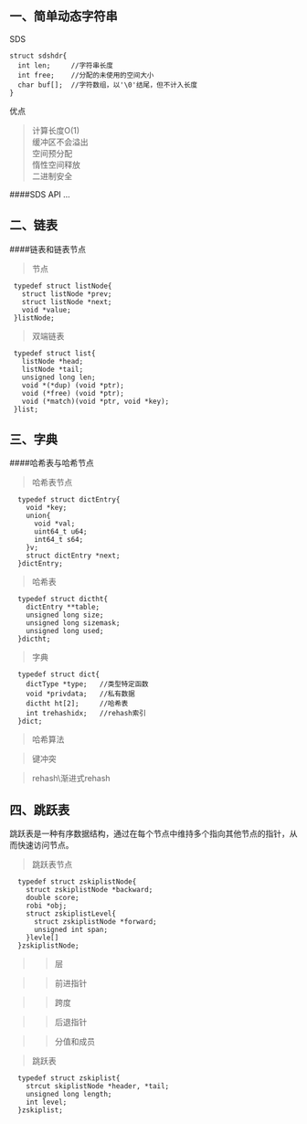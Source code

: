 一、简单动态字符串
--------------
SDS

```
struct sdshdr{
  int len;     //字符串长度
  int free;    //分配的未使用的空间大小 
  char buf[];  //字符数组，以'\0'结尾，但不计入长度
}
```

优点
>计算长度O(1) <br>
缓冲区不会溢出 <br>
空间预分配    <br>
惰性空间释放  <br>
二进制安全

####SDS API
...



二、链表
---------------

####链表和链表节点

>节点
```
 typedef struct listNode{
   struct listNode *prev;
   struct listNode *next;
   void *value;    
 }listNode;
```
>双端链表
```
 typedef struct list{
   listNode *head;
   listNode *tail;
   unsigned long len;
   void *(*dup) (void *ptr);
   void (*free) (void *ptr);
   void (*match)(void *ptr, void *key);    
 }list;
```

三、字典
---
####哈希表与哈希节点
>哈希表节点
```
  typedef struct dictEntry{
    void *key;
    union{
      void *val;
      uint64_t u64;
      int64_t s64;
    }v;
    struct dictEntry *next;
  }dictEntry;
```
>哈希表
```
  typedef struct dictht{
    dictEntry **table;
    unsigned long size;
    unsigned long sizemask;
    unsigned long used;
  }dictht;
```
>字典
```
  typedef struct dict{
    dictType *type;   //类型特定函数
    void *privdata;   //私有数据
    dictht ht[2];     //哈希表
    int trehashidx;   //rehash索引
  }dict;
```
>哈希算法

>键冲突

>rehash\渐进式rehash

四、跳跃表
----------
跳跃表是一种有序数据结构，通过在每个节点中维持多个指向其他节点的指针，从而快速访问节点。

>跳跃表节点
```
  typedef struct zskiplistNode{
    struct zskiplistNode *backward;
    double score;
    robi *obj;
    struct zskiplistLevel{
      struct zskiplistNode *forward;
      unsigned int span;    
    }levle[]
  }zskiplistNode;
```
>>  层

>>  前进指针

>>  跨度

>>  后退指针

>>  分值和成员

>跳跃表
```
  typedef struct zskiplist{
    strcut skiplistNode *header, *tail;
    unsigned long length;
    int level;
  }zskiplist;
```









